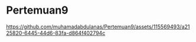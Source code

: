# Pertemuan9

https://github.com/muhamadabdulanas/Pertemuan9/assets/115569493/a2125820-6445-44d6-83fa-d864f402794c

